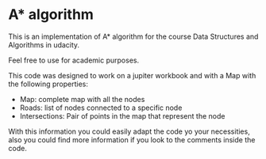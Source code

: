 # A* algorithm

This is an implementation of A* algorithm for the course Data Structures and Algorithms in udacity.

Feel free to use for academic purposes.

This code was designed to work on a jupiter workbook and with a Map with the following properties:

- Map: complete map with all the nodes
- Roads: list of nodes connected to a specific node
- Intersections: Pair of points in the map that represent the node

With this information you could easily adapt the code yo your necessities, also you could find more information if you
look to the comments inside the code.